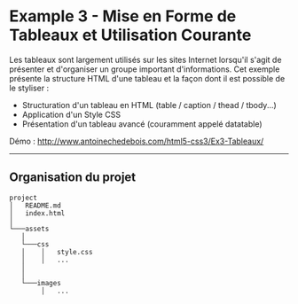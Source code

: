 # Example 3 - Mise en Forme de Tableaux et Utilisation Courante
Les tableaux sont largement utilisés sur les sites Internet lorsqu'il s'agit de présenter et d'organiser un groupe important d'informations. Cet exemple présente la structure HTML d'une tableau et la façon dont il est possible de le styliser :
* Structuration d'un tableau en HTML (table / caption / thead / tbody...)
* Application d'un Style CSS
* Présentation d'un tableau avancé (couramment appelé datatable)

Démo : http://www.antoinechedebois.com/html5-css3/Ex3-Tableaux/

---
## Organisation du projet
```
project
│   README.md
│   index.html   
│
└───assets
   │
   └───css
   │    │   style.css
   │    │   ...
   │
   │
   └───images
        │   ...
```
